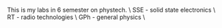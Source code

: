 This is my labs in 6 semester on phystech. \\
SSE - solid state electronics \\
RT - radio technologies \\
GPh - general physics \\
